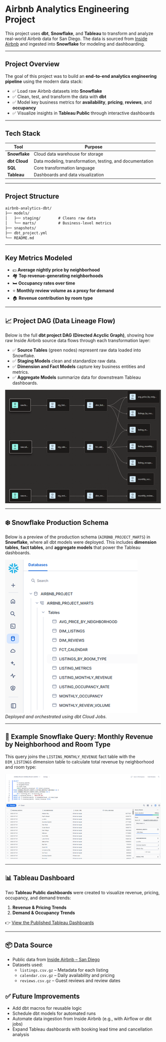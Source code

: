 # Airbnb Analytics Engineering Project

This project uses **dbt**, **Snowflake**, and **Tableau** to transform and analyze real-world Airbnb data for San Diego. The data is sourced from [Inside Airbnb](http://insideairbnb.com/get-the-data.html) and ingested into **Snowflake** for modeling and dashboarding.

---

## Project Overview

The goal of this project was to build an **end-to-end analytics engineering pipeline** using the modern data stack:

- ✅ Load raw Airbnb datasets into **Snowflake**
- ✅ Clean, test, and transform the data with **dbt**
- ✅ Model key business metrics for **availability**, **pricing**, **reviews**, and **occupancy**
- ✅ Visualize insights in **Tableau Public** through interactive dashboards
  
---

## Tech Stack

| Tool      | Purpose                          |
|-----------|----------------------------------|
| **Snowflake** | Cloud data warehouse for storage |
| **dbt Cloud** | Data modeling, transformation, testing, and documentation |
| **SQL**       | Core transformation language     |
| **Tableau**   | Dashboards and data visualization |

---

##  Project Structure

```
airbnb-analytics-dbt/
├── models/
│   ├── staging/        # Cleans raw data
│   └── marts/          # Business-level metrics
├── snapshots/          
├── dbt_project.yml
└── README.md
```

---

##  Key Metrics Modeled

- 💵 **Average nightly price by neighborhood**
- 🏘️ **Top revenue-generating neighborhoods**
- 🛏️ **Occupancy rates over time**
- ⭐ **Monthly review volume as a proxy for demand**
- 🏠 **Revenue contribution by room type**

---

## 📈 Project DAG (Data Lineage Flow)

Below is the full **dbt project DAG (Directed Acyclic Graph)**, showing how raw Inside Airbnb source data flows through each transformation layer:

- ✅ **Source Tables** (green nodes) represent raw data loaded into Snowflake.
- ✅ **Staging Models** clean and standardize raw data.
- ✅ **Dimension and Fact Models** capture key business entities and metrics.
- ✅ **Aggregate Models** summarize data for downstream Tableau dashboards.


![Project DAG](images/project_dag.png)

---

## ❄️ Snowflake Production Schema
Below is a preview of the production schema (`AIRBNB_PROJECT_MARTS`) in **Snowflake**, where all dbt models were deployed. This includes **dimension tables**, **fact tables**, and **aggregate models** that power the Tableau dashboards.

![Snowflake Schema Preview](images/snowflake_schema.png) <br>
*Deployed and orchestrated using dbt Cloud Jobs.*

---
## 📄 Example Snowflake Query: Monthly Revenue by Neighborhood and Room Type

This query joins the `LISTING_MONTHLY_REVENUE` fact table with the `DIM_LISTINGS` dimension table to calculate total revenue by neighborhood and room type:

![Snowflake Query Preview](images/snowflake_query.png)

---

## 📊 Tableau Dashboard
Two **Tableau Public dashboards** were created to visualize revenue, pricing, occupancy, and demand trends:

1. **Revenue & Pricing Trends**
2. **Demand & Occupancy Trends**

👉 [View the Published Tableau Dashboards](https://public.tableau.com/views/AirbnbSanDiegoBIReports/RevenueandPricingTrends?:language=en-GB&:sid=&:redirect=auth&:display_count=n&:origin=viz_share_link)

---

## 📦 Data Source

- Public data from [Inside Airbnb – San Diego](http://insideairbnb.com/get-the-data.html)
- Datasets used:
  - `listings.csv.gz` – Metadata for each listing
  - `calendar.csv.gz` – Daily availability and pricing
  - `reviews.csv.gz` – Guest reviews and review dates

  
## ✅ Future Improvements

- Add dbt macros for reusable logic
- Schedule dbt models for automated runs
- Automate data ingestion from Inside Airbnb (e.g., with Airflow or dbt jobs)
- Expand Tableau dashboards with booking lead time and cancellation analysis

